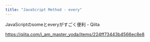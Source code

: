 ```yaml
---
title: "JavaScript Method - every"
---
```


JavaScriptのsomeとeveryがすごく便利 - Qiita

https://qiita.com/i_am_master_yoda/items/224ff73443b4566ec8e8
